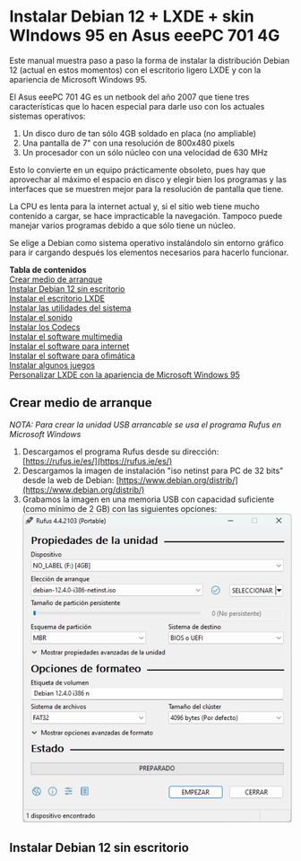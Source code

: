# Instalar Debian 12 + LXDE + skin WIndows 95 en Asus eeePC 701 4G
Este manual muestra paso a paso la forma de instalar la distribución Debian 12 (actual en estos momentos) con el escritorio ligero LXDE y con la apariencia de Microsoft Windows 95.

El Asus eeePC 701 4G es un netbook del a&ntilde;o 2007 que tiene tres caracter&iacute;sticas que lo hacen especial para darle uso con los actuales sistemas operativos:
1. Un disco duro de tan s&oacute;lo 4GB soldado en placa (no ampliable)
2. Una pantalla de 7" con una resoluci&oacute;n de 800x480 pixels
3. Un procesador con un s&oacute;lo n&uacute;cleo con una velocidad de 630 MHz

Esto lo convierte en un equipo pr&aacute;cticamente obsoleto, pues hay que aprovechar al m&aacute;ximo el espacio en disco y elegir bien los programas y las interfaces que se muestren mejor para la resoluci&oacute;n de pantalla que tiene.

La CPU es lenta para la internet actual y, si el sitio web tiene mucho contenido a cargar, se hace impracticable la navegaci&oacute;n. Tampoco puede manejar varios programas debido a que s&oacute;lo tiene un n&uacute;cleo.

Se elige a Debian como sistema operativo instal&aacute;ndolo sin entorno gr&aacute;fico para ir cargando despu&eacute;s los elementos necesarios para hacerlo funcionar.

**Tabla de contenidos**  
[Crear medio de arranque](#paso0)  
[Instalar Debian 12 sin escritorio](#paso1)  
[Instalar el escritorio LXDE](#paso2)   
[Instalar las utilidades del sistema](#paso3)  
[Instalar el sonido](#paso4)  
[Instalar los Codecs](#paso5)  
[Instalar el software multimedia](#paso6)  
[Instalar el software para internet](#paso7)  
[Instalar el software para ofim&aacute;tica](#paso8)  
[Instalar algunos juegos](#paso9)  
[Personalizar LXDE con la apariencia de Microsoft Windows 95](#paso10)

<a name="paso0"></a>
## Crear medio de arranque
*NOTA: Para crear la unidad USB arrancable se usa el programa Rufus en Microsoft Windows*
1. Descargamos el programa Rufus desde su direcci&oacute;n: [https://rufus.ie/es/](https://rufus.ie/es/)
2. Descargamos la imagen de instalaci&oacute;n "iso netinst para PC de 32 bits" desde la web de Debian: [https://www.debian.org/distrib/](https://www.debian.org/distrib/)
3. Grabamos la imagen en una memoria USB con capacidad suficiente (como m&iacute;nimo de 2 GB) con las siguientes opciones:  
   ![Opciones grabar Debian 32bit en Rufus](/img/0.png)

<a name="paso1"></a>
## Instalar Debian 12 sin escritorio   
